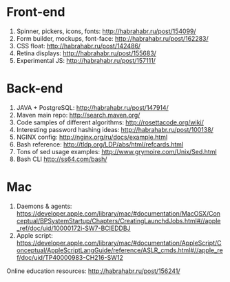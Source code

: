 Front-end
========
1. Spinner, pickers, icons, fonts: http://habrahabr.ru/post/154099/
2. Form builder, mockups, font-face: http://habrahabr.ru/post/162283/
3. CSS float: http://habrahabr.ru/post/142486/
4. Retina displays: http://habrahabr.ru/post/155683/
5. Experimental JS: http://habrahabr.ru/post/157111/

Back-end
========
1. JAVA + PostgreSQL: http://habrahabr.ru/post/147914/
2. Maven main repo: http://search.maven.org/
3. Code samples of different algorithms: http://rosettacode.org/wiki/
4. Interesting password hashing ideas: http://habrahabr.ru/post/100138/
5. NGINX config: http://nginx.org/ru/docs/example.html
6. Bash reference: http://tldp.org/LDP/abs/html/refcards.html
7. Tons of sed usage examples: http://www.grymoire.com/Unix/Sed.html
8. Bash CLI http://ss64.com/bash/

Mac
===
1. Daemons & agents: https://developer.apple.com/library/mac/#documentation/MacOSX/Conceptual/BPSystemStartup/Chapters/CreatingLaunchdJobs.html#//apple_ref/doc/uid/10000172i-SW7-BCIEDDBJ
2. Apple script: https://developer.apple.com/library/mac/#documentation/AppleScript/Conceptual/AppleScriptLangGuide/reference/ASLR_cmds.html#//apple_ref/doc/uid/TP40000983-CH216-SW12

Online education resources: http://habrahabr.ru/post/156241/
